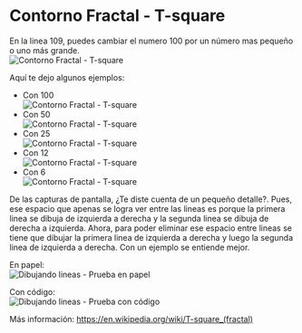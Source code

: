 # Contorno Fractal - T-square
En la linea 109, puedes cambiar el numero 100 por un número mas pequeño o uno más grande.  
![Contorno Fractal - T-square](./images/contorno-fractal-t-square-porcion-de-codigo.png)

Aquí te dejo algunos ejemplos:
* Con 100  
![Contorno Fractal - T-square](./images/contorno-fractal-t-square-1.png)
* Con 50  
![Contorno Fractal - T-square](./images/contorno-fractal-t-square-2.png)
* Con 25  
![Contorno Fractal - T-square](./images/contorno-fractal-t-square-3.png)
* Con 12  
![Contorno Fractal - T-square](./images/contorno-fractal-t-square-4.png)
* Con 6  
![Contorno Fractal - T-square](./images/contorno-fractal-t-square-5.png)

De las capturas de pantalla, ¿Te diste cuenta de un pequeño detalle?. Pues, ese espacio que apenas se logra ver entre las lineas es porque la primera linea se dibuja de izquierda a derecha y la segunda linea se dibuja de derecha a izquierda. Ahora, para poder eliminar ese espacio entre lineas se tiene que dibujar la primera linea de izquierda a derecha y luego la segunda linea de izquierda a derecha. Con un ejemplo se entiende mejor.

En papel:  
![Dibujando lineas - Prueba en papel](./images/dibujando-lineas-prueba-en-papel.png)

Con código:  
![Dibujando lineas - Prueba con código](./images/dibujando-lineas-prueba.png)

Más información: https://en.wikipedia.org/wiki/T-square_(fractal)